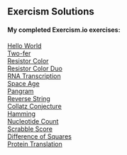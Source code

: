 ## Exercism Solutions

#### My completed Exercism.io exercises: ####
[Hello World](https://exercism.io/my/solutions/1174d62c61f04207b5853e77c1efb3c2)\
[Two-fer](https://exercism.io/my/solutions/57453a624a6e45f18ee73c54478e7609)\
[Resistor Color](https://exercism.io/my/solutions/a5982115edeb43aa9385bc7422affe2a)\
[Resistor Color Duo](https://exercism.io/my/solutions/a2f933b763a54a3cb31ee6199b9d0572)\
[RNA Transcription](https://exercism.io/my/solutions/0fe39d3b72da4d2e8c03275ef9298158)\
[Space Age](https://exercism.io/my/solutions/055e06c20e704dd18fa17024d378598b)\
[Pangram](https://exercism.io/my/solutions/c9b85ba42ef14e9585def3f171be5f7b)\
[Reverse String](https://exercism.io/my/solutions/246749bc287649fba6c3d921b1128407)\
[Collatz Conjecture](https://exercism.io/my/solutions/a5e1f7afa0064447b94e282462ad98c5)\
[Hamming](https://exercism.io/my/solutions/5911beeffe8847e3820e8d05b6fb4ab7)\
[Nucleotide Count](https://exercism.io/my/solutions/c95a1c6c06a24f80b0b578643a0751b1)\
[Scrabble Score](https://exercism.io/my/solutions/31e73e51ae264234bb61e342c7484d16)\
[Difference of Squares](https://exercism.io/my/solutions/859240035bd14424aac3c9e8c4f18934)\
[Protein Translation](https://exercism.io/my/solutions/ad7118fcb9c44c57b3139cdd1f7dd081)
